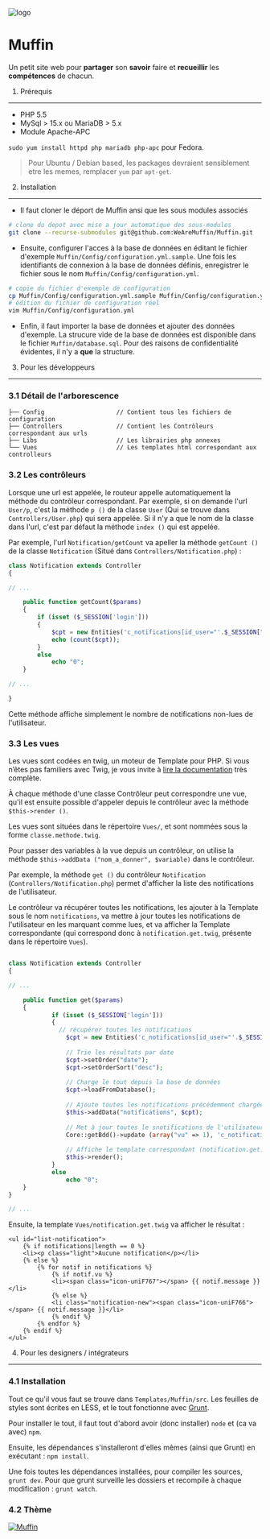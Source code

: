 ![logo](http://www.lambdaweb.fr/muffin/muffin.png)

Muffin
=========================

Un petit site web pour **partager** son **savoir** faire et **recueillir** les **compétences** de chacun.

1. Prérequis
-----------

- PHP 5.5
- MySql > 15.x ou MariaDB > 5.x
- Module Apache-APC

`sudo yum install httpd php mariadb php-apc` pour Fedora.

> Pour Ubuntu / Debian based, les packages devraient sensiblement etre les memes, remplacer `yum` par `apt-get`.

2. Installation
--------------

- Il faut cloner le déport de Muffin ansi que les sous modules associés

```bash
# clone du depot avec mise a jour automatique des sous-modules
git clone --recurse-submodules git@github.com:WeAreMuffin/Muffin.git
```
- Ensuite, configurer l'acces à la base de données en éditant le fichier d'exemple `Muffin/Config/configuration.yml.sample`.
Une fois les identifiants de connexion à la base de données définis, enregistrer le fichier sous le nom `Muffin/Config/configuration.yml`.

```bash
# copie du fichier d'exemple de configuration
cp Muffin/Config/configuration.yml.sample Muffin/Config/configuration.yml
# édition du fichier de configuration réel
vim Muffin/Config/configuration.yml
```
- Enfin, il faut importer la base de données et ajouter des données d'exemple.
La strucure vide de la base de données est disponible dans le fichier `Muffin/database.sql`.
Pour des raisons de confidentialité évidentes, il n'y a **que** la structure.

3. Pour les développeurs
---------------------------

### 3.1 Détail de l'arborescence

```
├── Config                    // Contient tous les fichiers de configuration
├── Controllers               // Contient les Contrôleurs correspondant aux urls
├── Libs                      // Les librairies php annexes
└── Vues                      // Les templates html correspondant aux controlleurs
```

### 3.2 Les contrôleurs

Lorsque une url est appelée, le routeur appelle automatiquement la méthode du contrôleur correspondant. Par exemple, si on demande l'url `User/p`, c'est la méthode `p ()` de la classe `User` (Qui se trouve dans `Controllers/User.php`) qui sera appelée. Si il n'y a que le nom de la classe dans l'url, c'est par défaut la méthode `index ()` qui est appelée.

Par exemple, l'url `Notification/getCount` va apeller la méthode `getCount ()` de la classe `Notification` (Situé dans `Controllers/Notification.php`) :

```php
class Notification extends Controller
{

// ...

    public function getCount($params)
    {
    	if (isset ($_SESSION['login']))
    	{
    		$cpt = new Entities('c_notifications[id_user="'.$_SESSION["muffin_id"].'"][vu=0]');
    		echo (count($cpt));
    	}
    	else
    		echo "0";
    }

// ...

}
```

Cette méthode affiche simplement le nombre de notifications non-lues de l'utilisateur.

### 3.3 Les vues

Les vues sont codées en twig, un moteur de Template pour PHP. Si vous n’êtes pas familiers avec Twig, je vous invite à [lire la documentation](http://twig.sensiolabs.org/documentation) très complète.

À chaque méthode d'une classe Contrôleur peut correspondre une vue, qu'il est ensuite possible d'appeler depuis le contrôleur avec la méthode `$this->render ()`.

Les vues sont situées dans le répertoire `Vues/`, et sont nommées sous la forme `classe.methode.twig`.

Pour passer des variables à la vue depuis un contrôleur, on utilise la méthode `$this->addData ("nom_a_donner", $variable)` dans le contrôleur.

Par exemple, la méthode `get ()` du contrôleur `Notification` (`Controllers/Notification.php`) permet d'afficher la liste des notifications de l'utilisateur.

Le contrôleur va récupérer toutes les notifications, les ajouter à la Template sous le nom `notifications`, va mettre à jour toutes les notifications de l'utilisateur en les marquant comme lues, et va afficher la Template correspondante (qui correspond donc à `notification.get.twig`, présente dans le répertoire `Vues`).
```php

class Notification extends Controller
{

// ...

    public function get($params)
    {
        	if (isset ($_SESSION['login']))
        	{
        	  // récupérer toutes les notifications
        		$cpt = new Entities('c_notifications[id_user="'.$_SESSION["muffin_id"].'"]');
        		
        		// Trie les résultats par date
        		$cpt->setOrder("date");
        		$cpt->setOrderSort("desc");
        		
        		// Charge le tout depuis la base de données
        		$cpt->loadFromDatabase();
        		
        		// Ajoute toutes les notifications précédemment chargées dans une variable "notifications" du template
        		$this->addData("notifications", $cpt);
        		
        		// Met à jour toutes le snotifications de l'utilisateur en les marquant comme lues
        		Core::getBdd()->update (array("vu" => 1), 'c_notifications', array ("id_user" => $_SESSION['muffin_id']));
        		
        		// Affiche le template correspondant (notification.get.twig)
        		$this->render();
        	}
        	else
        		echo "0";
    }
}

// ...


```

Ensuite, la template `Vues/notification.get.twig` va afficher le résultat :

```twig
<ul id="list-notification">
    {% if notifications|length == 0 %}
	<li><p class="light">Aucune notification</p></li>
    {% else %}
    	{% for notif in notifications %}
    	    {% if notif.vu %}
    	    <li><span class="icon-uniF767"></span> {{ notif.message }}</li>
    	    {% else %}
    		<li class="notification-new"><span class="icon-uniF766"></span> {{ notif.message }}</li>
    	    {% endif %}
    	{% endfor %}
    {% endif %}
</ul>
```

4. Pour les designers / intégrateurs
---------------------------

### 4.1 Installation


Tout ce qu'il vous faut se trouve dans `Templates/Muffin/src`. Les feuilles de styles sont écrites en LESS, et le tout fonctionne avec [Grunt](http://gruntjs.com/).

Pour installer le tout, il faut tout d'abord avoir (donc installer) `node` et (ca va avec) `npm`.

Ensuite, les dépendances s'installeront d'elles mêmes (ainsi que Grunt) en exécutant : `npm install`.

Une fois toutes les dépendances installées, pour compiler les sources, `grunt dev`.
Pour que grunt surveille les dossiers et recompile à chaque modification : `grunt watch`.

### 4.2 Thème

<a href="http://www.colourlovers.com/palette/3257930/Muffin" target="_blank">
<img src="http://www.colourlovers.com/paletteImg/DD5B45/B63440/C45655/FFDDC2/685D49/Muffin.png" alt="Muffin" /></a>

